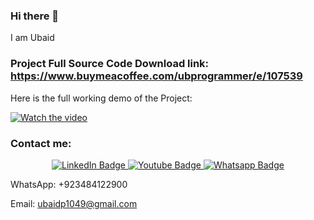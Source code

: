 ### Hi there 👋

I am Ubaid

### Project Full Source Code Download link: https://www.buymeacoffee.com/ubprogrammer/e/107539

Here is the full working demo of the Project:

[![Watch the video](https://img.youtube.com/vi/RD1q-NGZH2w/0.jpg)](https://www.youtube.com/watch?v=RD1q-NGZH2w&list=PLjowWp9YgJdqtHH5z7nFLPRHVduZD6Z3f&index=11)

### Contact me:

<div id="header" align="center">
  <div id="badges">
    <a href="https://www.linkedin.com/in/ubaidahmadceh/">
      <img src="https://img.shields.io/badge/LinkedIn-blue?style=for-the-badge&logo=linkedin&logoColor=white" alt="LinkedIn Badge"/>
    </a>
    <a href="https://www.youtube.com/channel/UCtIKyejnNPYaEXB5sgYADlg">
      <img src="https://img.shields.io/badge/YouTube-red?style=for-the-badge&logo=youtube&logoColor=white" alt="Youtube Badge"/>
    </a>
    <a href="https://wa.me/923484122900">
      <img src="https://img.shields.io/badge/Whatsapp-darkgreen?style=for-the-badge&logo=whatsapp&logoColor=white" alt="Whatsapp Badge"/>
    </a>
  </div>
</div>

WhatsApp: +923484122900

Email: ubaidp1049@gmail.com
